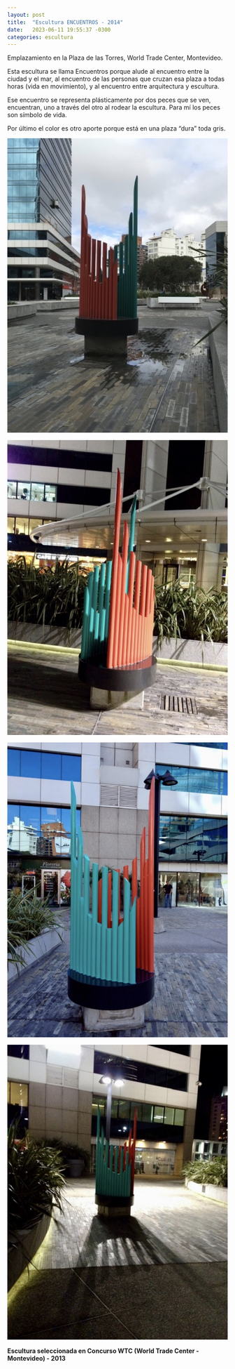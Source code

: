 ```yaml
---
layout: post
title:  "Escultura ENCUENTROS - 2014"
date:   2023-06-11 19:55:37 -0300
categories: escultura
---
```

Emplazamiento en la Plaza de las Torres, World Trade Center, Montevideo.

Esta escultura se llama Encuentros porque alude al encuentro entre la ciudad y el mar, al encuentro de las personas que cruzan esa plaza a todas horas (vida en movimiento), y al encuentro entre arquitectura y escultura.

Ese encuentro se representa plásticamente por dos peces que se ven, encuentran, uno a través del otro al rodear la escultura. Para mí los peces son símbolo de vida.

Por último el color es otro aporte porque está en una plaza “dura” toda gris.

![Foto Escultura Encuentros](/content/images/encuentros1.jpg)

![Foto Escultura Encuentros](/content/images/encuentros2.jpg)

![Foto Escultura Encuentros](/content/images/encuentros3.jpg)

![Foto Escultura Encuentros](/content/images/encuentros4.jpg)


**Escultura seleccionada en Concurso WTC (World Trade Center - Montevideo) - 2013**
